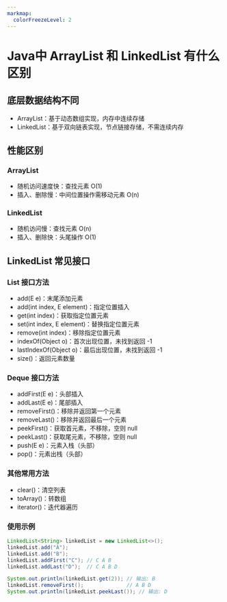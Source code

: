 ```yaml
---
markmap:
  colorFreezeLevel: 2
---
```


# Java中 ArrayList 和 LinkedList 有什么区别

## 底层数据结构不同

- ArrayList：基于动态数组实现，内存中连续存储
- LinkedList：基于双向链表实现，节点链接存储，不需连续内存

## 性能区别

### ArrayList

- 随机访问速度快：查找元素 O(1)
- 插入、删除慢：中间位置操作需移动元素 O(n)

### LinkedList

- 随机访问慢：查找元素 O(n)
- 插入、删除快：头尾操作 O(1)

## LinkedList 常见接口

### List 接口方法

- add(E e)：末尾添加元素
- add(int index, E element)：指定位置插入
- get(int index)：获取指定位置元素
- set(int index, E element)：替换指定位置元素
- remove(int index)：移除指定位置元素
- indexOf(Object o)：首次出现位置，未找到返回 -1
- lastIndexOf(Object o)：最后出现位置，未找到返回 -1
- size()：返回元素数量

### Deque 接口方法

- addFirst(E e)：头部插入
- addLast(E e)：尾部插入
- removeFirst()：移除并返回第一个元素
- removeLast()：移除并返回最后一个元素
- peekFirst()：获取首元素，不移除，空则 null
- peekLast()：获取尾元素，不移除，空则 null
- push(E e)：元素入栈（头部）
- pop()：元素出栈（头部）

### 其他常用方法

- clear()：清空列表
- toArray()：转数组
- iterator()：迭代器遍历

### 使用示例

```java
LinkedList<String> linkedList = new LinkedList<>();
linkedList.add("A");
linkedList.add("B");
linkedList.addFirst("C"); // C A B
linkedList.addLast("D");  // C A B D

System.out.println(linkedList.get(2)); // 输出: B
linkedList.removeFirst();              // A B D
System.out.println(linkedList.peekLast()); // 输出: D
```
